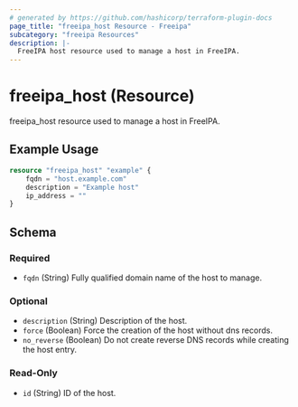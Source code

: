 ```yaml
---
# generated by https://github.com/hashicorp/terraform-plugin-docs
page_title: "freeipa_host Resource - Freeipa"
subcategory: "freeipa Resources"
description: |-
  FreeIPA host resource used to manage a host in FreeIPA.
---
```


# freeipa_host (Resource)

freeipa_host resource used to manage a host in FreeIPA.

## Example Usage

```terraform
resource "freeipa_host" "example" {
    fqdn = "host.example.com"
    description = "Example host"
    ip_address = ""
}
```

<!-- schema generated by tfplugindocs -->
## Schema

### Required
- `fqdn` (String) Fully qualified domain name of the host to manage.

### Optional

- `description` (String) Description of the host.
- `force` (Boolean) Force the creation of the host without dns records.
- `no_reverse` (Boolean) Do not create reverse DNS records while creating the host entry. 

### Read-Only

- `id` (String) ID of the host.
